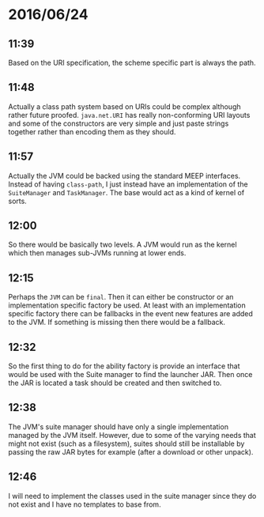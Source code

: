 # 2016/06/24

## 11:39

Based on the URI specification, the scheme specific part is always the path.

## 11:48

Actually a class path system based on URIs could be complex although rather
future proofed. `java.net.URI` has really non-conforming URI layouts and some
of the constructors are very simple and just paste strings together rather
than encoding them as they should.

## 11:57

Actually the JVM could be backed using the standard MEEP interfaces. Instead of
having `class-path`, I just instead have an implementation of the
`SuiteManager` and `TaskManager`. The base would act as a kind of kernel of
sorts.

## 12:00

So there would be basically two levels. A JVM would run as the kernel which
then manages sub-JVMs running at lower ends.

## 12:15

Perhaps the `JVM` can be `final`. Then it can either be constructor or an
implementation specific factory be used. At least with an implementation
specific factory there can be fallbacks in the event new features are added
to the JVM. If something is missing then there would be a fallback.

## 12:32

So the first thing to do for the ability factory is provide an interface that
would be used with the Suite manager to find the launcher JAR. Then once the
JAR is located a task should be created and then switched to.

## 12:38

The JVM's suite manager should have only a single implementation managed by
the JVM itself. However, due to some of the varying needs that might not exist
(such as a filesystem), suites should still be installable by passing the raw
JAR bytes for example (after a download or other unpack).

## 12:46

I will need to implement the classes used in the suite manager since they do
not exist and I have no templates to base from.

